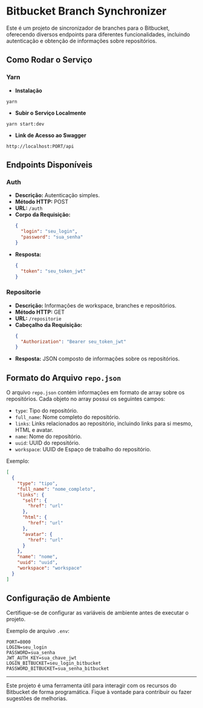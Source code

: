 # Bitbucket Branch Synchronizer

Este é um projeto de sincronizador de branches para o Bitbucket, oferecendo diversos endpoints para diferentes funcionalidades, incluindo autenticação e obtenção de informações sobre repositórios.

## Como Rodar o Serviço
### Yarn
- **Instalação**
```
yarn
```
- **Subir o Serviço Localmente**
```
yarn start:dev
```
- **Link de Acesso ao Swagger**
```
http://localhost:PORT/api
```

## Endpoints Disponíveis

### Auth

- **Descrição:** Autenticação simples.
- **Método HTTP:** POST
- **URL:** `/auth`
- **Corpo da Requisição:**
  ```json
  {
    "login": "seu_login",
    "password": "sua_senha"
  }
  ```
- **Resposta:**
  ```json
  {
    "token": "seu_token_jwt"
  }
  ```

### Repositorie

- **Descrição:** Informações de workspace, branches e repositórios.
- **Método HTTP:** GET
- **URL:** `/repositorie`
- **Cabeçalho da Requisição:**
  ```json
  {
    "Authorization": "Bearer seu_token_jwt"
  }
  ```
- **Resposta:** JSON composto de informações sobre os repositórios.

## Formato do Arquivo `repo.json`

O arquivo `repo.json` contém informações em formato de array sobre os repositórios. Cada objeto no array possui os seguintes campos:

- `type`: Tipo do repositório.
- `full_name`: Nome completo do repositório.
- `links`: Links relacionados ao repositório, incluindo links para si mesmo, HTML e avatar.
- `name`: Nome do repositório.
- `uuid`: UUID do repositório.
- `workspace`: UUID de Espaço de trabalho do repositório.

Exemplo:
```json
[
  {
    "type": "tipo",
    "full_name": "nome_completo",
    "links": {
      "self": {
        "href": "url"
      },
      "html": {
        "href": "url"
      },
      "avatar": {
        "href": "url"
      }
    },
    "name": "nome",
    "uuid": "uuid",
    "workspace": "workspace"
  }
]
```

## Configuração de Ambiente

Certifique-se de configurar as variáveis de ambiente antes de executar o projeto.

Exemplo de arquivo `.env`:
```
PORT=8000
LOGIN=seu_login
PASSWORD=sua_senha
JWT_AUTH_KEY=sua_chave_jwt
LOGIN_BITBUCKET=seu_login_bitbucket
PASSWORD_BITBUCKET=sua_senha_bitbucket
```

---
Este projeto é uma ferramenta útil para interagir com os recursos do Bitbucket de forma programática. Fique à vontade para contribuir ou fazer sugestões de melhorias.
